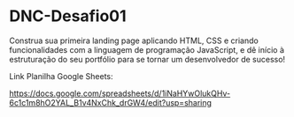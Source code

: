 # DNC-Desafio01
Construa sua primeira landing page aplicando HTML, CSS e criando funcionalidades com a linguagem de programação JavaScript, e dê início à estruturação do seu portfólio para se tornar um desenvolvedor de sucesso!

Link Planilha Google Sheets:

https://docs.google.com/spreadsheets/d/1iNaHYwOlukQHv-6c1c1m8hO2YAL_B1v4NxChk_drGW4/edit?usp=sharing

